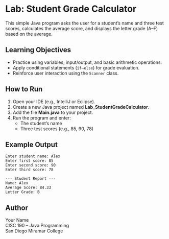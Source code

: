 
# Lab: Student Grade Calculator

This simple Java program asks the user for a student’s name and three test scores, 
calculates the average score, and displays the letter grade (A–F) based on the average.


## Learning Objectives
- Practice using variables, input/output, and basic arithmetic operations.
- Apply conditional statements (`if–else`) for grade evaluation.
- Reinforce user interaction using the `Scanner` class.


## How to Run
1. Open your IDE (e.g., IntelliJ or Eclipse).
2. Create a new Java project named **Lab_StudentGradeCalculator**.
3. Add the file **Main.java** to your project.
4. Run the program and enter:
   - The student’s name  
   - Three test scores (e.g., 85, 90, 78)


## Example Output
```text
Enter student name: Alex
Enter first score: 85
Enter second score: 90
Enter third score: 78

--- Student Report ---
Name: Alex
Average Score: 84.33
Letter Grade: B
```

## Author
Your Name  
CISC 190 – Java Programming  
San Diego Miramar College

